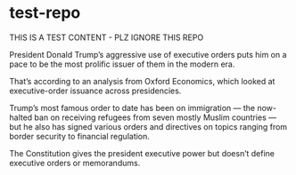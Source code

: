 # test-repo

 THIS IS A TEST CONTENT - PLZ IGNORE THIS REPO
 
President Donald Trump’s aggressive use of executive orders puts him on a pace to be the most prolific issuer of them in the modern era.

That’s according to an analysis from Oxford Economics, which looked at executive-order issuance across presidencies.

Trump’s most famous order to date has been on immigration — the now-halted ban on receiving refugees from seven mostly Muslim countries — but he also has signed various orders and directives on topics ranging from border security to financial regulation.

The Constitution gives the president executive power but doesn’t define executive orders or memorandums.
